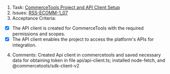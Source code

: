 1. Task: [CommerceTools Project and API Client Setup](https://github.com/rolling-scopes-school/tasks/blob/master/tasks/eCommerce-Application/Sprints/Sprint%231.md) 
2. Issues: [ RSS-ECOMM-1_07](https://github.com/rolling-scopes-school/tasks/blob/master/tasks/eCommerce-Application/Sprints/Sprint1/RSS-ECOMM-1_07.md) 
3. Acceptance Criteria:
  - [x]  The API client is created for CommerceTools with the required permissions and scopes.
  - [x]  The API client enables the project to access the platform's APIs for integration.

4. Comments: Created Api client in commercetools and saved necessary data for obtaining token in file api/api-client.ts;
installed node-fetch, and @commercetools/sdk-client-v2
  
